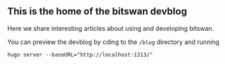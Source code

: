 This is the home of the bitswan devblog
-----------------

Here we share interesting articles about using and developing bitswan.

You can preview the devblog by cding to the `/blog` directory and running

```
hugo server --baseURL="http://localhost:1313/"
```
